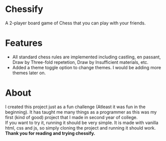 # Chessify
A 2-player board game of Chess that you can play with your friends.

# Features
- All standard chess rules are implemented including castling, en passant, Draw by Three-fold repetetion, Draw by Insufficient materials, etc.
- Added a theme toggle option to change themes. I would be adding more themes later on.

# About
I created this project just as a fun challenge (Atleast it was fun in the beginning). It has taught me many things as a programmer as this was my first (kind of good) project that I made in second year of college.  
If you want to try it, running it should be very simple. It is made with vanilla html, css and js, so simply cloning the project and running it should work.  
**Thank you for reading and trying chessify.**
